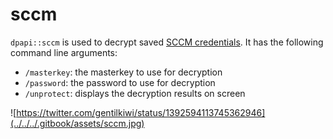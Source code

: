 # sccm

`dpapi::sccm` is used to decrypt saved [SCCM credentials](https://www.thehacker.recipes/ad/movement/sccm-mecm). It has the following command line arguments:

* `/masterkey`: the masterkey to use for decryption
* `/password`: the password to use for decryption
* `/unprotect`: displays the decryption results on screen

![https://twitter.com/gentilkiwi/status/1392594113745362946](../../../.gitbook/assets/sccm.jpg)
